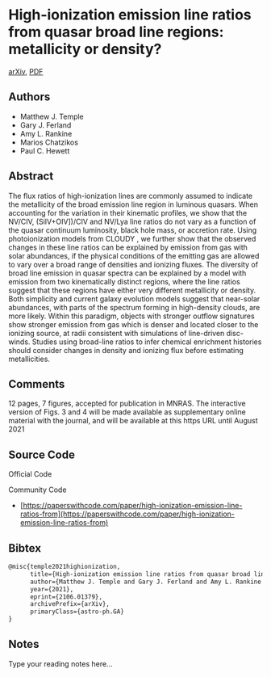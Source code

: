 
# High-ionization emission line ratios from quasar broad line regions: metallicity or density?

[arXiv](https://arxiv.org/abs/2106.01379), [PDF](https://arxiv.org/pdf/2106.01379.pdf)

## Authors

- Matthew J. Temple
- Gary J. Ferland
- Amy L. Rankine
- Marios Chatzikos
- Paul C. Hewett

## Abstract

The flux ratios of high-ionization lines are commonly assumed to indicate the metallicity of the broad emission line region in luminous quasars. When accounting for the variation in their kinematic profiles, we show that the NV/CIV, (SiIV+OIV])/CIV and NV/Lya line ratios do not vary as a function of the quasar continuum luminosity, black hole mass, or accretion rate. Using photoionization models from CLOUDY , we further show that the observed changes in these line ratios can be explained by emission from gas with solar abundances, if the physical conditions of the emitting gas are allowed to vary over a broad range of densities and ionizing fluxes. The diversity of broad line emission in quasar spectra can be explained by a model with emission from two kinematically distinct regions, where the line ratios suggest that these regions have either very different metallicity or density. Both simplicity and current galaxy evolution models suggest that near-solar abundances, with parts of the spectrum forming in high-density clouds, are more likely. Within this paradigm, objects with stronger outflow signatures show stronger emission from gas which is denser and located closer to the ionizing source, at radii consistent with simulations of line-driven disc-winds. Studies using broad-line ratios to infer chemical enrichment histories should consider changes in density and ionizing flux before estimating metallicities.

## Comments

12 pages, 7 figures, accepted for publication in MNRAS. The interactive version of Figs. 3 and 4 will be made available as supplementary online material with the journal, and will be available at this https URL until August 2021

## Source Code

Official Code



Community Code

- [https://paperswithcode.com/paper/high-ionization-emission-line-ratios-from](https://paperswithcode.com/paper/high-ionization-emission-line-ratios-from)

## Bibtex

```tex
@misc{temple2021highionization,
      title={High-ionization emission line ratios from quasar broad line regions: metallicity or density?}, 
      author={Matthew J. Temple and Gary J. Ferland and Amy L. Rankine and Marios Chatzikos and Paul C. Hewett},
      year={2021},
      eprint={2106.01379},
      archivePrefix={arXiv},
      primaryClass={astro-ph.GA}
}
```

## Notes

Type your reading notes here...

